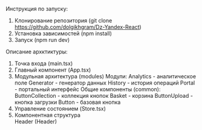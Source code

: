 Инструкция по запуску: 
1. Клонирование репозитория (git clone https://github.com/dolgikhgram/Dz-Yandex-React)
2. Установка зависимостей (npm install)
3.  Запуск (npm run dev)

Описание архктиктуры:
1. Точка входа (main.tsx)
2. Главный компонент (App.tsx)
3. Модульная архитектура (modules)
Модули:
Analytics - аналитическое поле
Generator - генератор данных
History - история операций
Portal - портальный интерфейс
Общие компоненты (common):
ButtonCollection - коллекция кнопок
Basket - корзина
ButtonUpload - кнопка загрузки
Button - базовая кнопка
4. Управление состоянием (Store.tsx)
5. Компонентная структура  
Header (Header)
